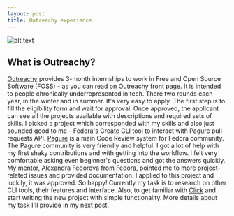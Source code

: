 ```yaml
---
layout: post
title: Outreachy experience
---
```


![alt text](https://github.com/sagesharp/outreachy/blob/master/creative-works/outreachy-logo-not-square-no-background.svg "Hello Outreachy")

## What is Outreachy?

[Outreachy](https://www.outreachy.org/) provides 3-month internships to work in Free and Open Source Software (FOSS) - as you can read on Outreachy front page. It is intended to people chronically underrepresented in tech.
There two rounds each year, in the winter and in summer. It's very easy to apply. The first step is to fill the eligibility form and wait for approval.
Once approved, the applicant can see all the projects available with descriptions and required sets of skills. I picked a project which corresponded with my skills and also just sounded good to me - Fedora's Create CLI tool to interact with Pagure pull-requests API. [Pagure](https://pagure.io/pagure) is a main Code Review system for Fedora community.
The Pagure community is very friendly and helpful. I got a lot of help with my first shaky contributions and with getting into the workflow. I felt very comfortable asking even beginner's questions and got the answers quickly. My mentor, Alexandra Fedorova from Fedora, pointed me to more project-related issues and provided documentation.
I applied to this project and luckily, it was approved. So happy!
Currently my task is to research on other CLI tools, their features and interface. Also, to get familiar with [Click](https://pocoo-click.readthedocs.io/en/latest/) and start writing the new project with simple functionality. More details about my task I'll provide in my next post.

